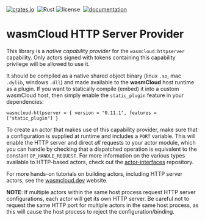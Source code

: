 [![crates.io](https://img.shields.io/crates/v/wasmcloud-httpserver.svg)](https://crates.io/crates/wasmcloud-httpserver)&nbsp;
![Rust](https://github.com/wasmcloud/capability-providers/workflows/HTTPSERVER/badge.svg)
![license](https://img.shields.io/crates/l/wasmcloud-httpserver.svg)&nbsp;
[![documentation](https://docs.rs/wasmcloud-httpserver/badge.svg)](https://docs.rs/wasmcloud-httpserver)

# wasmCloud HTTP Server Provider

This library is a _native capability provider_ for the `wasmcloud:httpserver` capability. Only actors signed with tokens containing this capability privilege will be allowed to use it. 

It should be compiled as a native shared object binary (linux `.so`, mac `.dylib`, windows `.dll`) and made available to the **wasmCloud** host runtime as a plugin. If you want to statically compile (embed) it into a custom wasmCloud host, then simply enable the `static_plugin` feature in your dependencies:

```
wasmcloud-httpserver = { version = "0.11.1", features = ["static_plugin"] }
```

To create an actor that makes use of this capability provider, make sure that a configuration is supplied at runtime and includes a `PORT` variable. This will enable the HTTP server and direct _all_ requests to your actor module, which you can handle by checking that a dispatched operation is equivalent to the constant `OP_HANDLE_REQUEST`. For more information on the various types available to HTTP-based actors, check out the [actor-interfaces](https://github.com/wasmcloud/actor-interfaces) repository.

For more hands-on tutorials on building actors, including HTTP server actors, see the [wasmcloud.dev](https://wasmcloud.dev) website.

**NOTE**: If multiple actors within the same host process request HTTP server configurations, 
each actor will get its own HTTP server. Be careful not to request the same HTTP port for multiple actors in the same host process, as this will cause the host process to reject the configuration/binding.
